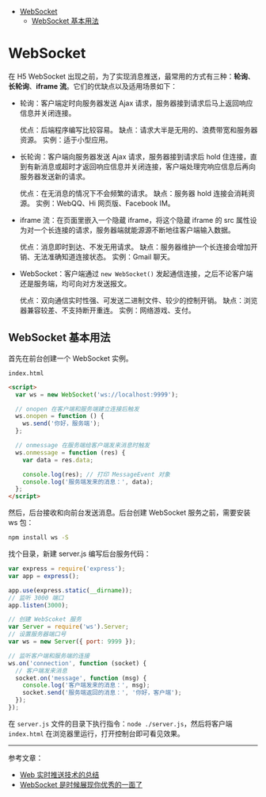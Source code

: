 - [WebSocket](#websocket)
  - [WebSocket 基本用法](#websocket-基本用法)

# WebSocket

在 H5 WebSocket 出现之前，为了实现消息推送，最常用的方式有三种：**轮询**、**长轮询**、**iframe 流**。它们的优缺点以及适用场景如下：

- 轮询：客户端定时向服务器发送 Ajax 请求，服务器接到请求后马上返回响应信息并关闭连接。

  优点：后端程序编写比较容易。
  缺点：请求大半是无用的、浪费带宽和服务器资源。
  实例：适于小型应用。

- 长轮询：客户端向服务器发送 Ajax 请求，服务器接到请求后 hold 住连接，直到有新消息或超时才返回响应信息并关闭连接，客户端处理完响应信息后再向服务器发送新的请求。

  优点：在无消息的情况下不会频繁的请求。
  缺点：服务器 hold 连接会消耗资源。
  实例：WebQQ、Hi 网页版、Facebook IM。

- iframe 流：在页面里嵌入一个隐蔵 iframe，将这个隐蔵 iframe 的 src 属性设为对一个长连接的请求，服务器端就能源源不断地往客户端输入数据。

  优点：消息即时到达、不发无用请求。
  缺点：服务器维护一个长连接会增加开销、无法准确知道连接状态。
  实例：Gmail 聊天。

- WebSocket：客户端通过 `new WebSocket()` 发起通信连接，之后不论客户端还是服务端，均可向对方发送报文。

  优点：双向通信实时性强、可发送二进制文件、较少的控制开销。
  缺点：浏览器兼容较差、不支持断开重连。
  实例：网络游戏、支付。

## WebSocket 基本用法

首先在前台创建一个 WebSocket 实例。

`index.html`

```html
<script>
  var ws = new WebSocket('ws://localhost:9999');

  // onopen 在客户端和服务端建立连接后触发
  ws.onopen = function () {
    ws.send('你好，服务端');
  };

  // onmessage 在服务端给客户端发来消息时触发
  ws.onmessage = function (res) {
    var data = res.data;

    console.log(res); // 打印 MessageEvent 对象
    console.log('服务端发来的消息：', data);
  };
</script>
```

然后，后台接收和向前台发送消息。后台创建 WebSocket 服务之前，需要安装 ws 包：

```bash
npm install ws -S
```

找个目录，新建 server.js 编写后台服务代码：

```js
var express = require('express');
var app = express();

app.use(express.static(__dirname));
// 监听 3000 端口
app.listen(3000);

// 创建 WebScoket 服务
var Server = require('ws').Server;
// 设置服务器端口号
var ws = new Server({ port: 9999 });

// 监听客户端和服务端的连接
ws.on('connection', function (socket) {
  // 客户端发来消息
  socket.on('message', function (msg) {
    console.log('客户端发来的消息：', msg);
    socket.send('服务端返回的消息：', '你好，客户端');
  });
});
```

在 `server.js` 文件的目录下执行指令：`node ./server.js`，然后将客户端 `index.html` 在浏览器里运行，打开控制台即可看见效果。

---

参考文章：

- [Web 实时推送技术的总结](https://juejin.im/post/5c20e5766fb9a049b13e387b)
- [WebSocket 是时候展现你优秀的一面了](https://juejin.im/post/5bc7f6b96fb9a05d3447eef8)
